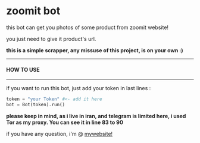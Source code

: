 # zoomit bot
this bot can get you photos of some product from zoomit website! 

you just need to give it product's url.


**this is a simple scrapper, any missuse of this project, is on your own :)**
___
####  HOW TO USE
___

if you want to run this bot, just add your token in last lines : 

```python
token = "your Token" #<- add it here 
bot = Bot(token).run()
```

__please keep in mind, as i live in iran, and telegram is limited here, i used Tor as my proxy. You can see it in line 83 to 90__



if you have any question, i'm @ [mywebsite!](https://rabbitix.ir)

